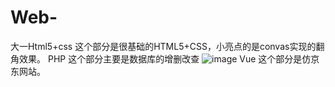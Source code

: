 # Web-
大一Html5+css
这个部分是很基础的HTML5+CSS，小亮点的是convas实现的翻角效果。
PHP
这个部分主要是数据库的增删改查
![image](https://user-images.githubusercontent.com/71181250/223328080-1b359746-f5e1-4834-ae12-9e2050866a0e.png)
Vue
这个部分是仿京东网站。

